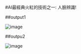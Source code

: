 #AI最經典火紅的技術之一: 人臉辨識!

##output1

![image](https://user-images.githubusercontent.com/89304181/139637947-aad677ed-0820-4c13-9ba4-76846461c9aa.png)


##outpu2

![image](https://user-images.githubusercontent.com/89304181/139638004-ab8bcdf0-dcf4-40fe-a263-8ba3cc61a937.png)
